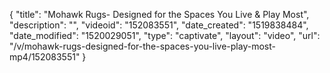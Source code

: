 {
    "title": "Mohawk Rugs- Designed for the Spaces You Live & Play Most",
    "description": "",
    "videoid": "152083551",
    "date_created": "1519838484",
    "date_modified": "1520029051",
    "type": "captivate",
    "layout": "video",
    "url": "\/v\/mohawk-rugs-designed-for-the-spaces-you-live-play-most-mp4\/152083551"
}